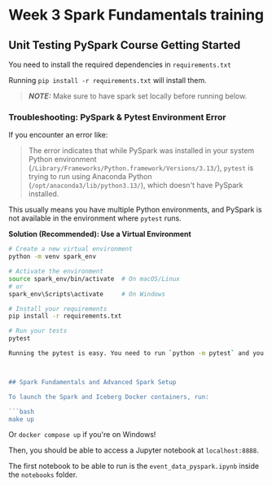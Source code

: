 # Week 3 Spark Fundamentals training

## Unit Testing PySpark Course Getting Started

You need to install the required dependencies in `requirements.txt`

Running `pip install -r requirements.txt` will install them.

> **_NOTE:_** Make sure to have spark set locally before running below.

### Troubleshooting: PySpark & Pytest Environment Error

If you encounter an error like:

> The error indicates that while PySpark was installed in your system Python environment (`/Library/Frameworks/Python.framework/Versions/3.13/`), `pytest` is trying to run using Anaconda Python (`/opt/anaconda3/lib/python3.13/`), which doesn't have PySpark installed.

This usually means you have multiple Python environments, and PySpark is not available in the environment where `pytest` runs.

**Solution (Recommended): Use a Virtual Environment**

```bash
# Create a new virtual environment
python -m venv spark_env

# Activate the environment
source spark_env/bin/activate  # On macOS/Linux
# or
spark_env\Scripts\activate     # On Windows

# Install your requirements
pip install -r requirements.txt

# Run your tests
pytest

Running the pytest is easy. You need to run `python -m pytest` and you're good to go!



## Spark Fundamentals and Advanced Spark Setup

To launch the Spark and Iceberg Docker containers, run:

```bash
make up
```

Or `docker compose up` if you're on Windows!

Then, you should be able to access a Jupyter notebook at `localhost:8888`.

The first notebook to be able to run is the `event_data_pyspark.ipynb` inside the `notebooks` folder.
